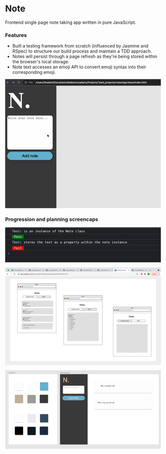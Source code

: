 # Note

Frontend single page note taking app written in pure JavaScript.

### Features

- Built a testing framework from scratch (influenced by Jasmine and RSpec) to structure our build process and maintain a TDD approach.
- Notes will persist through a page refresh as they're being stored within the browser's local storage.
- Note text accesses an emoji API to convert emoji syntax into their corresponding emoji.

![alt text](./images/noteappDemo.gif)


### Progression and planning screencaps

![alt text](./images/testingFramework.png)

![alt text](./images/notesPlan.png)

![alt text](./images/notesPlan2.png)